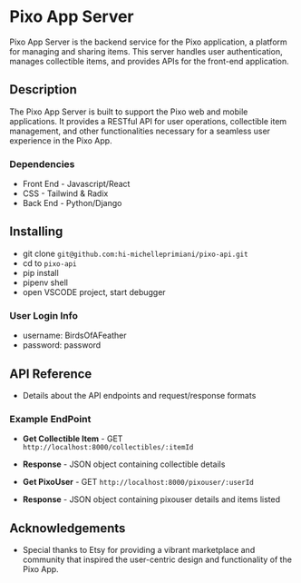 # Pixo App Server 

Pixo App Server is the backend service for the Pixo application, a platform for managing and sharing items. This server handles user authentication, manages collectible items, and provides APIs for the front-end application.

## Description 

The Pixo App Server is built to support the Pixo web and mobile applications. It provides a RESTful API for user operations, collectible item management, and other functionalities necessary for a seamless user experience in the Pixo App.

### Dependencies 

- Front End - Javascript/React
- CSS - Tailwind & Radix
- Back End - Python/Django

## Installing

- git clone ```git@github.com:hi-michelleprimiani/pixo-api.git```
- cd to ```pixo-api```
- pip install
- pipenv shell
- open VSCODE project, start debugger

### User Login Info 
- username: BirdsOfAFeather
- password: password

## API Reference

- Details about the API endpoints and request/response formats

### Example EndPoint
- **Get Collectible Item** - GET ```http://localhost:8000/collectibles/:itemId```
- **Response** - JSON object containing collectible details

- **Get PixoUser** - GET ```http://localhost:8000/pixouser/:userId```
- **Response** - JSON object containing pixouser details and items listed

## Acknowledgements
- Special thanks to Etsy for providing a vibrant marketplace and community that inspired the user-centric design and functionality of the Pixo App.


